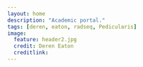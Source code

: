 ```yaml
---
layout: home
description: "Academic portal."
tags: [deren, eaton, radseq, Pedicularis]
image:
  feature: header2.jpg
  credit: Deren Eaton
  creditlink: 
---
```

